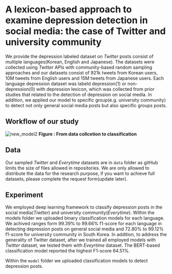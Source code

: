 # A lexicon-based approach to examine depression detection in social media: the case of Twitter and university community

We provide the depression labeled dataset on _Twitter_ posts consist of multiple languages(Korean, English and Japanese). The datasets were collected using _Twitter_ APIs with community-based random sampling approaches and our datasets consist of 921k tweets from Korean users, 10M tweets from English users and 15M tweets from Japanese users. Each language depression dataset was labeld depression(1) or non-depression(0) with depression lexicon, which was collected from prior studies that related to the detection of depression on social media.
In addition, we applied our model to specific group(e.g. university community) to detect not only general social media posts but also specific groups posts.

## Workflow of our study
![new_model2](https://user-images.githubusercontent.com/96400041/148496605-79c7e029-bfcf-4df0-8986-88400a387ee3.jpg)
**Figure : From data collcetion to classification**


## Data
Our sampled _Twitter_ and _Everytime_ datasets are in ```data``` folder as gitHub limits the size of files allowed in repositories. We are only allowed to distribute the data for the research purpose, if you want to achieve full datasets, please complete the request form(update later).

## Experiment
We employed deep learning framework to classify depression posts in the social media(_Tiwtter_) and university community(_Everytime_). Within the models folder we uploaded binary classification models for each language. We achived ranges form 99.39% to 99.66% f1-score for each language in detecting depression posts on general social media and 72.80% to 99.12% f1-score for university community in South Korea.
In addition, to address the generality of Twitter dataset, after we trained all employed models with _Twitter_ dataset, we tested them with _Eveyrtime_ dataset. The BERT-based classification model reported the highest F1-score 64.51%.

Within the ```model``` folder we uploaded classification models to detect depression posts.
